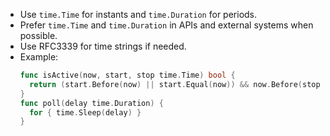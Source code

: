 - Use `time.Time` for instants and `time.Duration` for periods.
- Prefer `time.Time` and `time.Duration` in APIs and external systems when possible.
- Use RFC3339 for time strings if needed.
- Example:
  ```go
  func isActive(now, start, stop time.Time) bool {
    return (start.Before(now) || start.Equal(now)) && now.Before(stop)
  }
  func poll(delay time.Duration) {
    for { time.Sleep(delay) }
  }
  ```
